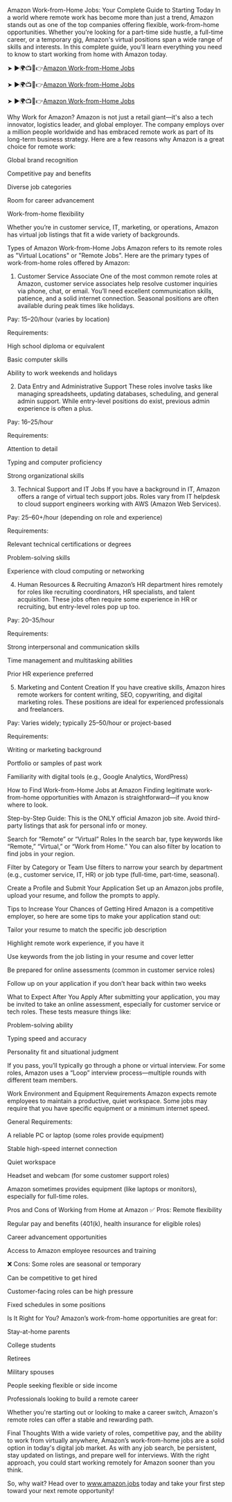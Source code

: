 Amazon Work-from-Home Jobs: Your Complete Guide to Starting Today
In a world where remote work has become more than just a trend, Amazon stands out as one of the top companies offering flexible, work-from-home opportunities. Whether you're looking for a part-time side hustle, a full-time career, or a temporary gig, Amazon's virtual positions span a wide range of skills and interests. In this complete guide, you'll learn everything you need to know to start working from home with Amazon today.

➤ ►🌍📺📱👉[Amazon Work-from-Home Jobs](https://thecareerus.com/amazon-jobs/)

➤ ►🌍📺📱👉[Amazon Work-from-Home Jobs](https://thecareerus.com/amazon-jobs/)

➤ ►🌍📺📱👉[Amazon Work-from-Home Jobs](https://thecareerus.com/amazon-jobs/)


Why Work for Amazon?
Amazon is not just a retail giant—it's also a tech innovator, logistics leader, and global employer. The company employs over a million people worldwide and has embraced remote work as part of its long-term business strategy. Here are a few reasons why Amazon is a great choice for remote work:

Global brand recognition

Competitive pay and benefits

Diverse job categories

Room for career advancement

Work-from-home flexibility

Whether you’re in customer service, IT, marketing, or operations, Amazon has virtual job listings that fit a wide variety of backgrounds.

Types of Amazon Work-from-Home Jobs
Amazon refers to its remote roles as "Virtual Locations" or "Remote Jobs". Here are the primary types of work-from-home roles offered by Amazon:

1. Customer Service Associate
One of the most common remote roles at Amazon, customer service associates help resolve customer inquiries via phone, chat, or email. You’ll need excellent communication skills, patience, and a solid internet connection. Seasonal positions are often available during peak times like holidays.

Pay: $15–$20/hour (varies by location)

Requirements:

High school diploma or equivalent

Basic computer skills

Ability to work weekends and holidays

2. Data Entry and Administrative Support
These roles involve tasks like managing spreadsheets, updating databases, scheduling, and general admin support. While entry-level positions do exist, previous admin experience is often a plus.

Pay: $16–$25/hour

Requirements:

Attention to detail

Typing and computer proficiency

Strong organizational skills

3. Technical Support and IT Jobs
If you have a background in IT, Amazon offers a range of virtual tech support jobs. Roles vary from IT helpdesk to cloud support engineers working with AWS (Amazon Web Services).

Pay: $25–$60+/hour (depending on role and experience)

Requirements:

Relevant technical certifications or degrees

Problem-solving skills

Experience with cloud computing or networking

4. Human Resources & Recruiting
Amazon’s HR department hires remotely for roles like recruiting coordinators, HR specialists, and talent acquisition. These jobs often require some experience in HR or recruiting, but entry-level roles pop up too.

Pay: $20–$35/hour

Requirements:

Strong interpersonal and communication skills

Time management and multitasking abilities

Prior HR experience preferred

5. Marketing and Content Creation
If you have creative skills, Amazon hires remote workers for content writing, SEO, copywriting, and digital marketing roles. These positions are ideal for experienced professionals and freelancers.

Pay: Varies widely; typically $25–$50/hour or project-based

Requirements:

Writing or marketing background

Portfolio or samples of past work

Familiarity with digital tools (e.g., Google Analytics, WordPress)

How to Find Work-from-Home Jobs at Amazon
Finding legitimate work-from-home opportunities with Amazon is straightforward—if you know where to look.

Step-by-Step Guide:
This is the ONLY official Amazon job site. Avoid third-party listings that ask for personal info or money.

Search for “Remote” or “Virtual” Roles
In the search bar, type keywords like “Remote,” “Virtual,” or “Work from Home.” You can also filter by location to find jobs in your region.

Filter by Category or Team
Use filters to narrow your search by department (e.g., customer service, IT, HR) or job type (full-time, part-time, seasonal).

Create a Profile and Submit Your Application
Set up an Amazon.jobs profile, upload your resume, and follow the prompts to apply.

Tips to Increase Your Chances of Getting Hired
Amazon is a competitive employer, so here are some tips to make your application stand out:

Tailor your resume to match the specific job description

Highlight remote work experience, if you have it

Use keywords from the job listing in your resume and cover letter

Be prepared for online assessments (common in customer service roles)

Follow up on your application if you don’t hear back within two weeks

What to Expect After You Apply
After submitting your application, you may be invited to take an online assessment, especially for customer service or tech roles. These tests measure things like:

Problem-solving ability

Typing speed and accuracy

Personality fit and situational judgment

If you pass, you’ll typically go through a phone or virtual interview. For some roles, Amazon uses a “Loop” interview process—multiple rounds with different team members.

Work Environment and Equipment Requirements
Amazon expects remote employees to maintain a productive, quiet workspace. Some jobs may require that you have specific equipment or a minimum internet speed.

General Requirements:

A reliable PC or laptop (some roles provide equipment)

Stable high-speed internet connection

Quiet workspace

Headset and webcam (for some customer support roles)

Amazon sometimes provides equipment (like laptops or monitors), especially for full-time roles.

Pros and Cons of Working from Home at Amazon
✅ Pros:
Remote flexibility

Regular pay and benefits (401(k), health insurance for eligible roles)

Career advancement opportunities

Access to Amazon employee resources and training

❌ Cons:
Some roles are seasonal or temporary

Can be competitive to get hired

Customer-facing roles can be high pressure

Fixed schedules in some positions

Is It Right for You?
Amazon’s work-from-home opportunities are great for:

Stay-at-home parents

College students

Retirees

Military spouses

People seeking flexible or side income

Professionals looking to build a remote career

Whether you're starting out or looking to make a career switch, Amazon's remote roles can offer a stable and rewarding path.

Final Thoughts
With a wide variety of roles, competitive pay, and the ability to work from virtually anywhere, Amazon’s work-from-home jobs are a solid option in today's digital job market. As with any job search, be persistent, stay updated on listings, and prepare well for interviews. With the right approach, you could start working remotely for Amazon sooner than you think.

So, why wait? Head over to www.amazon.jobs today and take your first step toward your next remote opportunity!
